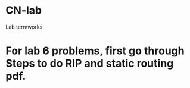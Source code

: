 # CN-lab
Lab termworks
<h1>For lab 6 problems, first go through Steps to do RIP and static routing pdf.</h1>
